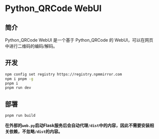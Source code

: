 # Python_QRCode WebUI

## 简介

Python_QRCode WebUI 是一个基于 Python_QRCode 的 WebUI，可以在网页中进行二维码的编码/解码。

## 开发

```bash
npm config set registry https://registry.npmmirror.com
npm i pnpm -g
pnpm i 
pnpm run dev
```

## 部署

```bash
pnpm run build
```

**在外部的`web.py`启动Flask服务后会自动代理`/dist`中的内容，因此不需要安装相关依赖，不忽略`/dist`的内容。**
